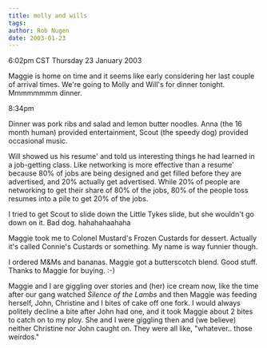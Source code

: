 ```yaml
---
title: molly and wills
tags: 
author: Rob Nugen
date: 2003-01-23
---
```


<p class=date>6:02pm CST Thursday 23 January 2003</p>

<p>Maggie is home on time and it seems like early considering her last
couple of arrival times.  We're going to Molly and Will's for dinner
tonight.  Mmmmmmmm dinner.</p>

<p class=date>8:34pm</p>

<p>Dinner was pork ribs and salad and lemon butter noodles.  Anna (the
16 month human) provided entertainment, Scout (the speedy dog)
provided occasional music.</p>

<p>Will showed us his resume' and told us interesting things he had
learned in a job-getting class.  Like networking is more effective
than a resume' because 80% of jobs are being designed and get filled
before they are advertised, and 20% actually get advertised.  While
20% of people are networking to get their share of 80% of the jobs,
80% of the people toss resumes into a pile to get 20% of the jobs.</p>

<p>I tried to get Scout to slide down the Little Tykes slide, but she
wouldn't go down on it.  Bad dog.  hahahahaahaha</p>

<p>Maggie took me to Colonel Mustard's Frozen Custards for dessert.
Actually it's called Connie's Custards or something.  My name is way
funnier though.</p>

<p>I ordered M&Ms and bananas.  Maggie got a butterscotch blend.  Good
stuff.  Thanks to Maggie for buying.  :-)</p>

<p>Maggie and I are giggling over stories and (her) ice cream now,
like the time after our gang watched <em>Silence of the Lambs</em> and
then Maggie was feeding herself, John, Christine and I bites of cake
off one fork.  I would always politely decline a bite after John had
one, and it took Maggie about 2 bites to catch on to my ploy.  She and
I were giggling then and (we believe) neither Christine nor John
caught on.  They were all like, "whatever.. those weirdos."</p>
